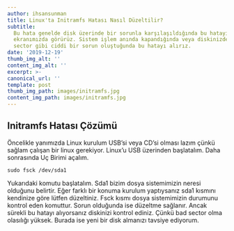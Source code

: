 ```yaml
---
author: ihsansunman
title: Linux'ta Initramfs Hatası Nasıl Düzeltilir?
subtitle: 
  Bu hata genelde disk üzerinde bir sorunla karşılaşıldığında bu hatayı
  ekranımızda görürüz. Sistem işlem anında kapandığında veya diskinizde bad
  sector gibi ciddi bir sorun oluştuğunda bu hatayı alırız. 
date: '2019-12-19'
thumb_img_alt: ''
content_img_alt: ''
excerpt: >-
canonical_url: ''
template: post
thumb_img_path: images/initramfs.jpg
content_img_path: images/initramfs.jpg
---
```

## Initramfs Hatası Çözümü 

Öncelikle yanımızda Linux kurulum USB’si veya CD’si olması lazım çünkü sağlam çalışan bir linux gerekiyor. Linux’u USB üzerinden başlatalım. Daha sonrasında Uç Birimi açalım.  

    sudo fsck /dev/sda1 

Yukarıdaki komutu başlatalım. Sda1 bizim dosya sistemimizin neresi olduğunu belirtir. Eğer farklı bir konuma kurulum yaptıysanız sda1 kısmını kendinize göre lütfen düzeltiniz. Fsck kısmı dosya sistemimizin durumunu kontrol eden komuttur. Sorun olduğunda ise düzeltme sağlanır. Ancak sürekli bu hatayı alıyorsanız diskinizi kontrol ediniz. Çünkü bad sector olma olasılığı yüksek. Burada ise yeni bir disk almanızı tavsiye ediyorum. 